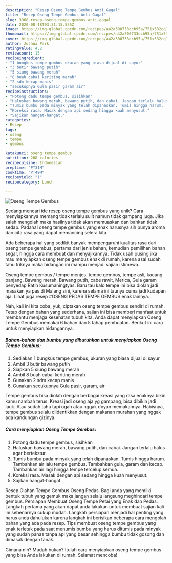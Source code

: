 ```yaml
---
description: "Resep Oseng Tempe Gembus Anti Gagal"
title: "Resep Oseng Tempe Gembus Anti Gagal"
slug: 3968-resep-oseng-tempe-gembus-anti-gagal
date: 2020-08-18T03:31:15.555Z
image: https://img-global.cpcdn.com/recipes/a42a300733dcb95a/751x532cq70/oseng-tempe-gembus-foto-resep-utama.jpg
thumbnail: https://img-global.cpcdn.com/recipes/a42a300733dcb95a/751x532cq70/oseng-tempe-gembus-foto-resep-utama.jpg
cover: https://img-global.cpcdn.com/recipes/a42a300733dcb95a/751x532cq70/oseng-tempe-gembus-foto-resep-utama.jpg
author: Joshua Park
ratingvalue: 4.2
reviewcount: 15
recipeingredient:
- "1 bungkus tempe gembus ukuran yang biasa dijual di sayur"
- "3 butir bawang putih"
- "5 siung bawang merah"
- "8 buah cabai keriting merah"
- "2 sdm kecap manis"
- "secukupnya Gula pasir garam air"
recipeinstructions:
- "Potong dadu tempe gembus, sisihkan"
- "Haluskan bawang merah, bawang putih, dan cabai. Jangan terlalu halus agar bertekstur."
- "Tumis bumbu pada minyak yang telah dipanaskan. Tumis hingga harum. Tambahkan air lalu tempe gembus. Tambahkan gula, garam dan kecap. Tambahkan air lagi hingga tempe tercelup semua."
- "Koreksi rasa. Masak dengan api sedang hingga kuah menyusut."
- "Sajikan hangat-hangat."
categories:
- Resep
tags:
- oseng
- tempe
- gembus

katakunci: oseng tempe gembus 
nutrition: 268 calories
recipecuisine: Indonesian
preptime: "PT31M"
cooktime: "PT49M"
recipeyield: "1"
recipecategory: Lunch

---
```



![Oseng Tempe Gembus](https://img-global.cpcdn.com/recipes/a42a300733dcb95a/751x532cq70/oseng-tempe-gembus-foto-resep-utama.jpg)

Sedang mencari ide resep oseng tempe gembus yang unik? Cara menyiapkannya memang tidak terlalu sulit namun tidak gampang juga. Jika salah mengolah maka hasilnya tidak akan memuaskan dan bahkan tidak sedap. Padahal oseng tempe gembus yang enak harusnya sih punya aroma dan cita rasa yang dapat memancing selera kita.

Ada beberapa hal yang sedikit banyak mempengaruhi kualitas rasa dari oseng tempe gembus, pertama dari jenis bahan, kemudian pemilihan bahan segar, hingga cara membuat dan menyajikannya. Tidak usah pusing jika mau menyiapkan oseng tempe gembus enak di rumah, karena asal sudah tahu triknya maka hidangan ini mampu menjadi sajian istimewa.

Oseng tempe gembus / tempe menjes. tempe gembos, tempe asli, kacang panjang, Bawang merah, Bawang putih, cabe rawit, Merica, Gula garam penyedap Ratih Kusumaningtyas. Baru tau kalo tempe ini bisa diolah jadi masakan ya pas di Malang sini, karena selama ini taunya cuma jadi kudapan aja. Lihat juga resep #OSENG PEDAS TEMPE GEMBUS enak lainnya.


Nah, kali ini kita coba, yuk, ciptakan oseng tempe gembus sendiri di rumah. Tetap dengan bahan yang sederhana, sajian ini bisa memberi manfaat untuk membantu menjaga kesehatan tubuh kita. Anda dapat menyiapkan Oseng Tempe Gembus memakai 6 bahan dan 5 tahap pembuatan. Berikut ini cara untuk menyiapkan hidangannya.

<!--inarticleads1-->

##### Bahan-bahan dan bumbu yang dibutuhkan untuk menyiapkan Oseng Tempe Gembus:

1. Sediakan 1 bungkus tempe gembus, ukuran yang biasa dijual di sayur
1. Ambil 3 butir bawang putih
1. Siapkan 5 siung bawang merah
1. Ambil 8 buah cabai keriting merah
1. Gunakan 2 sdm kecap manis
1. Gunakan secukupnya Gula pasir, garam, air


Tempe gembus bisa diolah dengan berbagai kreasi yang rasa enaknya bikin kamu nambah terus. Kreasi jadi oseng aja yg gampang, bisa dibikin jadi lauk. Atau sudah tahu tapi ogah atau nggak doyan memakannya. Habisnya, tempe gembus selalu diidentikkan dengan makanan murahan yang nggak ada kandungan gizinya. 

<!--inarticleads2-->

##### Cara menyiapkan Oseng Tempe Gembus:

1. Potong dadu tempe gembus, sisihkan
1. Haluskan bawang merah, bawang putih, dan cabai. Jangan terlalu halus agar bertekstur.
1. Tumis bumbu pada minyak yang telah dipanaskan. Tumis hingga harum. Tambahkan air lalu tempe gembus. Tambahkan gula, garam dan kecap. Tambahkan air lagi hingga tempe tercelup semua.
1. Koreksi rasa. Masak dengan api sedang hingga kuah menyusut.
1. Sajikan hangat-hangat.


Resep Olahan Tempe Gembus Oseng Pedas. Bagi anda yang memilki bentuk tubuh yang gemuk maka jangan selalu langsung meghindari tempe gembus. Persiapan Membuat Oseng Tempe Petai yang Enak dan Pedas: Langkah pertama yang akan dapat anda lakukan untuk membuat sajian kali ini sebenarnya cukup mudah. Langkah persiapan menjadi hal penting yang harus anda dahulukan karena langkah ini berisikan beberapa cara mengolah bahan yang ada pada resep. Tips membuat oseng tempe gembus yang enak terletak pada saat menumis bumbu yang harus ditumis pada minyak yang sudah panas tanpa api yang besar sehingga bumbu tidak gosong dan dimasak dengan tanak. 

Gimana nih? Mudah bukan? Itulah cara menyiapkan oseng tempe gembus yang bisa Anda lakukan di rumah. Selamat mencoba!
